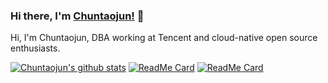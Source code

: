 ### Hi there, I'm [Chuntaojun!](https://www.liaochuntao.cn/) 👋

Hi, I'm Chuntaojun, DBA working at Tencent and cloud-native open source enthusiasts.

[![Chuntaojun's github stats](https://github-readme-stats.vercel.app/api?username=chuntaojun)](https://github.com/anuraghazra/github-readme-stats)
[![ReadMe Card](https://github-readme-stats.vercel.app/api/pin/?username=chuntaojun&repo=pole)](https://github.com/anuraghazra/github-readme-stats)
[![ReadMe Card](https://github-readme-stats.vercel.app/api/pin/?username=chuntaojun&repo=lraft)](https://github.com/anuraghazra/github-readme-stats)

